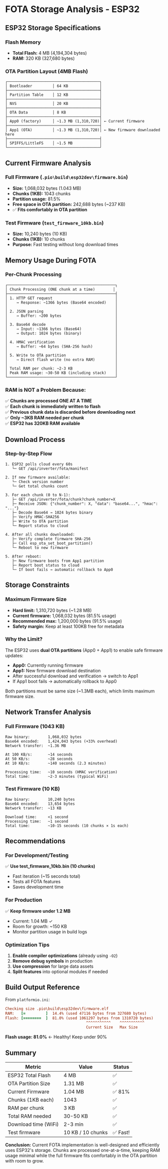 # FOTA Storage Analysis - ESP32

## ESP32 Storage Specifications

### Flash Memory
- **Total Flash:** 4 MB (4,194,304 bytes)
- **RAM:** 320 KB (327,680 bytes)

### OTA Partition Layout (4MB Flash)
```
┌─────────────────────────────────────────┐
│ Bootloader         │ 64 KB              │
├─────────────────────────────────────────┤
│ Partition Table    │ 12 KB              │
├─────────────────────────────────────────┤
│ NVS                │ 20 KB              │
├─────────────────────────────────────────┤
│ OTA Data           │ 8 KB               │
├─────────────────────────────────────────┤
│ App0 (factory)     │ ~1.3 MB (1,310,720)│ ← Current firmware
├─────────────────────────────────────────┤
│ App1 (OTA)         │ ~1.3 MB (1,310,720)│ ← New firmware downloaded here
├─────────────────────────────────────────┤
│ SPIFFS/LittleFS    │ ~1.5 MB            │
└─────────────────────────────────────────┘
```

## Current Firmware Analysis

### Full Firmware (`.pio\build\esp32dev\firmware.bin`)
- **Size:** 1,068,032 bytes (1.043 MB)
- **Chunks (1KB):** 1043 chunks
- **Partition usage:** 81.5%
- **Free space in OTA partition:** 242,688 bytes (~237 KB)
- ✅ **Fits comfortably in OTA partition**

### Test Firmware (`test_firmware_10kb.bin`)
- **Size:** 10,240 bytes (10 KB)
- **Chunks (1KB):** 10 chunks
- **Purpose:** Fast testing without long download times

## Memory Usage During FOTA

### Per-Chunk Processing
```
┌────────────────────────────────────────────────┐
│ Chunk Processing (ONE chunk at a time)        │
├────────────────────────────────────────────────┤
│ 1. HTTP GET request                            │
│    → Response: ~1366 bytes (Base64 encoded)    │
│                                                │
│ 2. JSON parsing                                │
│    → Buffer: ~200 bytes                        │
│                                                │
│ 3. Base64 decode                               │
│    → Input: ~1366 bytes (Base64)               │
│    → Output: 1024 bytes (binary)               │
│                                                │
│ 4. HMAC verification                           │
│    → Buffer: ~64 bytes (SHA-256 hash)          │
│                                                │
│ 5. Write to OTA partition                      │
│    → Direct flash write (no extra RAM)         │
│                                                │
│ Total RAM per chunk: ~2-3 KB                   │
│ Peak RAM usage: ~30-50 KB (including stack)    │
└────────────────────────────────────────────────┘
```

### RAM is NOT a Problem Because:
✅ **Chunks are processed ONE AT A TIME**  
✅ **Each chunk is immediately written to flash**  
✅ **Previous chunk data is discarded before downloading next**  
✅ **Only ~3KB RAM needed per chunk**  
✅ **ESP32 has 320KB RAM available**

## Download Process

### Step-by-Step Flow
```
1. ESP32 polls cloud every 60s
   └─ GET /api/inverter/fota/manifest
   
2. If new firmware available:
   └─ Check version number
   └─ Get total chunks count
   
3. For each chunk (0 to N-1):
   ├─ GET /api/inverter/fota/chunk?chunk_number=X
   ├─ Receive JSON: {"chunk_number": X, "data": "base64...", "hmac": "..."}
   ├─ Decode Base64 → 1024 bytes binary
   ├─ Verify HMAC-SHA256
   ├─ Write to OTA partition
   └─ Report status to cloud
   
4. After all chunks downloaded:
   ├─ Verify complete firmware SHA-256
   ├─ Call esp_ota_set_boot_partition()
   └─ Reboot to new firmware
   
5. After reboot:
   ├─ New firmware boots from App1 partition
   ├─ Report boot status to cloud
   └─ If boot fails → automatic rollback to App0
```

## Storage Constraints

### Maximum Firmware Size
- **Hard limit:** 1,310,720 bytes (~1.28 MB)
- **Current firmware:** 1,068,032 bytes (81.5% usage)
- **Recommended max:** 1,200,000 bytes (91.5% usage)
- **Safety margin:** Keep at least 100KB free for metadata

### Why the Limit?
The ESP32 uses **dual OTA partitions** (App0 + App1) to enable safe firmware updates:
- **App0:** Currently running firmware
- **App1:** New firmware download destination
- After successful download and verification → switch to App1
- If App1 boot fails → automatically rollback to App0

Both partitions must be same size (~1.3MB each), which limits maximum firmware size.

## Network Transfer Analysis

### Full Firmware (1043 KB)
```
Raw binary:        1,068,032 bytes
Base64 encoded:    1,424,043 bytes (+33% overhead)
Network transfer:  ~1.36 MB

At 100 KB/s:       ~14 seconds
At 50 KB/s:        ~28 seconds  
At 10 KB/s:        ~140 seconds (2.3 minutes)

Processing time:   ~10 seconds (HMAC verification)
Total time:        ~2-3 minutes (typical WiFi)
```

### Test Firmware (10 KB)
```
Raw binary:        10,240 bytes
Base64 encoded:    13,654 bytes
Network transfer:  ~13 KB

Download time:     <1 second
Processing time:   ~1 second
Total time:        ~10-15 seconds (10 chunks × 1s each)
```

## Recommendations

### For Development/Testing
✅ **Use test_firmware_10kb.bin (10 chunks)**
- Fast iteration (~15 seconds total)
- Tests all FOTA features
- Saves development time

### For Production
✅ **Keep firmware under 1.2 MB**
- Current: 1.04 MB ✓
- Room for growth: ~150 KB
- Monitor partition usage in build logs

### Optimization Tips
1. **Enable compiler optimizations** (already using `-O2`)
2. **Remove debug symbols** in production
3. **Use compression** for large data assets
4. **Split features** into optional modules if needed

## Build Output Reference

From `platformio.ini`:
```ini
Checking size .pio\build\esp32dev\firmware.elf
RAM:   [=         ]  14.4% (used 47116 bytes from 327680 bytes)
Flash: [========  ]  81.0% (used 1061297 bytes from 1310720 bytes)
                                    ^^^^^^^^^^^    ^^^^^^^^^^^
                                    Current Size   Max Size
```

**Flash usage: 81.0%** ← Healthy! Keep under 90%

## Summary

| Metric | Value | Status |
|--------|-------|--------|
| ESP32 Total Flash | 4 MB | ✅ |
| OTA Partition Size | 1.31 MB | ✅ |
| Current Firmware | 1.04 MB | ✅ 81% |
| Chunks (1KB each) | 1043 | ✅ |
| RAM per chunk | 3 KB | ✅ |
| Total RAM needed | 30-50 KB | ✅ |
| Download time (WiFi) | 2-3 min | ✅ |
| Test firmware | 10 KB / 10 chunks | ✅ Fast! |

**Conclusion:** Current FOTA implementation is well-designed and efficiently uses ESP32's storage. Chunks are processed one-at-a-time, keeping RAM usage minimal while the full firmware fits comfortably in the OTA partition with room to grow.
